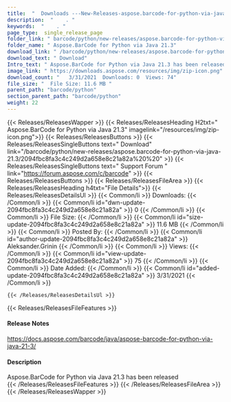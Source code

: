 ```yaml
---
title:  "  Downloads ---New-Releases-aspose.barcode-for-python-via-java-21.3 . " 
description:  "    . " 
keywords:  "    . " 
page_type:  single_release_page
folder_link: " barcode/python/new-releases/aspose.barcode-for-python-via-java-21.3/"
folder_name: " Aspose.BarCode for Python via Java 21.3"
download_link: " /barcode/python/new-releases/aspose.barcode-for-python-via-java-21.3/2094fbc8fa3c4c249d2a658e8c21a82a"
download_text: " Download"
Intro_text: " Aspose.BarCode for Python via Java 21.3 has been released"
image_link: " https://downloads.aspose.com/resources/img/zip-icon.png"
download_count: "   3/31/2021  Downloads: 0  Views: 74"
file_size: "  File Size: 11.6 MB "
parent_path: "barcode/python"
section_parent_path: "barcode/python"
weight: 22 
---
```


{{< Releases/ReleasesWapper >}}
  {{< Releases/ReleasesHeading H2txt=" Aspose.BarCode for Python via Java 21.3" imagelink="/resources/img/zip-icon.png">}}
  {{< Releases/ReleasesButtons >}}
    {{< Releases/ReleasesSingleButtons text=" Download" link="/barcode/python/new-releases/aspose.barcode-for-python-via-java-21.3/2094fbc8fa3c4c249d2a658e8c21a82a%20%20" >}}
    {{< Releases/ReleasesSingleButtons text=" Support Forum " link="https://forum.aspose.com/c/barcode" >}}
  {{< Releases/ReleasesButtons >}}
  {{< Releases/ReleasesFileArea >}}
    {{< Releases/ReleasesHeading h4txt="File Details">}}
    {{< Releases/ReleasesDetailsUl >}}
            {{< Common/li  >}} Downloads: {{< /Common/li >}} 
      {{< Common/li id="dwn-update-2094fbc8fa3c4c249d2a658e8c21a82a" >}} 0 {{< /Common/li >}} 
      {{< Common/li  >}} File Size: {{< /Common/li >}} 
      {{< Common/li id="size-update-2094fbc8fa3c4c249d2a658e8c21a82a" >}} 11.6 MB {{< /Common/li >}} 
      {{< Common/li  >}} Posted By: {{< /Common/li >}} 
      {{< Common/li id="author-update-2094fbc8fa3c4c249d2a658e8c21a82a" >}} Aleksander.Grinin {{< /Common/li >}} 
      {{< Common/li  >}} Views: {{< /Common/li >}} 
      {{< Common/li id="view-update-2094fbc8fa3c4c249d2a658e8c21a82a" >}} 75 {{< /Common/li >}} 
      {{< Common/li  >}} Date Added: {{< /Common/li >}} 
      {{< Common/li id="added-update-2094fbc8fa3c4c249d2a658e8c21a82a" >}} 3/31/2021 {{< /Common/li >}} 

    {{< /Releases/ReleasesDetailsUl >}}

  {{< Releases/ReleasesFileFeatures >}}
      <h4>Release Notes</h4><div><a href="https://docs.aspose.com/barcode/java/aspose-barcode-for-python-via-java-21-3/">https://docs.aspose.com/barcode/java/aspose-barcode-for-python-via-java-21-3/</a></div><h4>Description</h4><div class="HTMLDescription">Aspose.BarCode for Python via Java 21.3 has been released</div>
  {{< /Releases/ReleasesFileFeatures >}}
 {{< /Releases/ReleasesFileArea >}}
{{< /Releases/ReleasesWapper >}}



